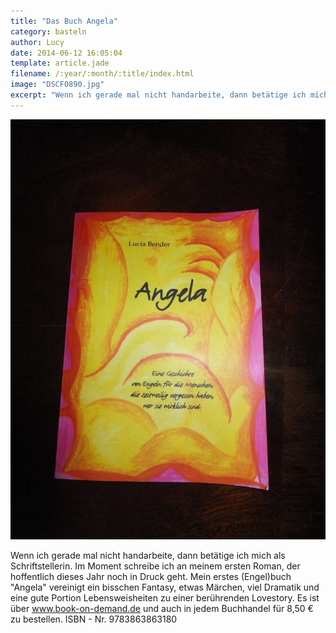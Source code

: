 ```yaml
---
title: "Das Buch Angela"
category: basteln
author: Lucy
date: 2014-06-12 16:05:04
template: article.jade
filename: /:year/:month/:title/index.html
image: "DSCF0890.jpg"
excerpt: "Wenn ich gerade mal nicht handarbeite, dann betätige ich mich als Schriftstellerin."
---
```


![DSCF0890](DSCF0890.jpg)

Wenn ich gerade mal nicht handarbeite, dann betätige ich mich als Schriftstellerin. Im Moment schreibe ich an meinem ersten Roman, der hoffentlich dieses Jahr noch in Druck geht. Mein erstes (Engel)buch "Angela" vereinigt ein bisschen Fantasy, etwas Märchen, viel Dramatik und eine gute Portion Lebensweisheiten zu einer berührenden Lovestory. Es ist über www.book-on-demand.de und auch in jedem Buchhandel für 8,50 € zu bestellen. ISBN - Nr. 9783863863180
